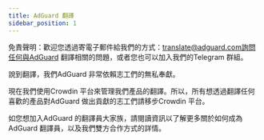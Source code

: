 ```yaml
---
title: AdGuard 翻譯
sidebar_position: 1
---
```

免責聲明：歡迎您透過寄電子郵件給我們的方式：translate@adguard.com詢問任何與AdGuard 翻譯相關的問題，或者您也可以加入我們的Telegram 群組。

說到翻譯，我們AdGuard 非常依賴志工們的無私奉獻。

現在我們使用Crowdin 平台來管理我們產品的翻譯。所以，所有想透過翻譯任何喜歡的產品對AdGuard 做出貢獻的志工們請移步Crowdin 平台。

如您想加入AdGuard 的翻譯員大家族，請閱讀資訊以了解更多關於如何成為AdGuard 翻譯員，以及我們雙方合作方式的詳情。
